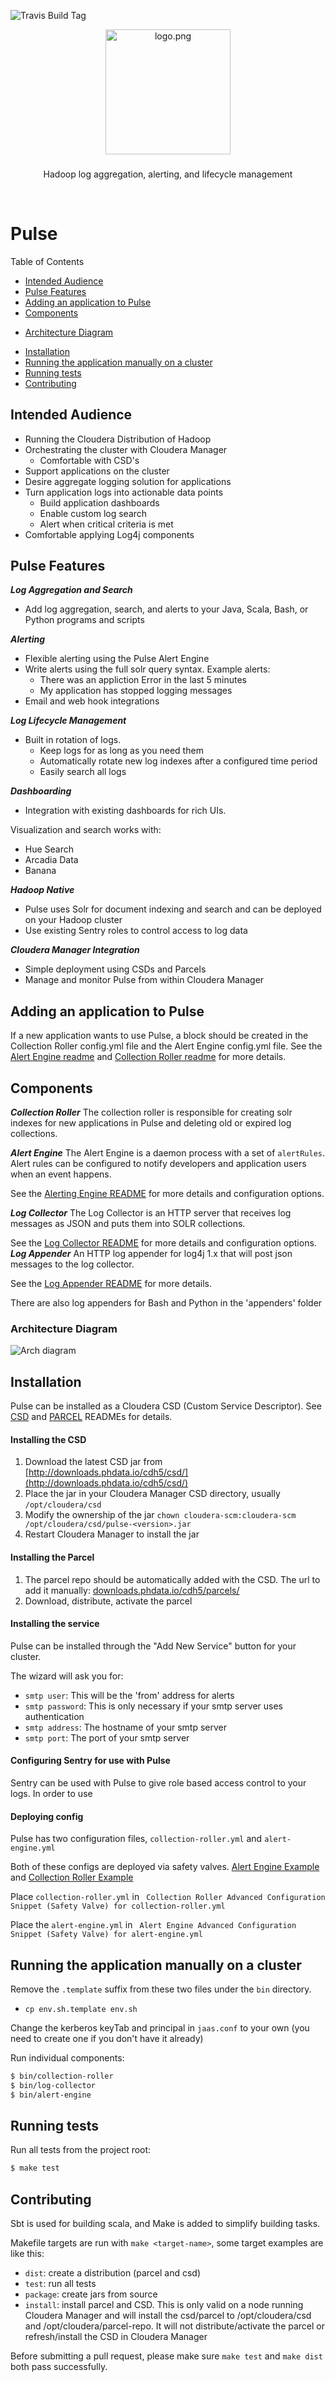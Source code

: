 ![Travis Build Tag](https://travis-ci.org/phdata/pulse.svg?branch=master)

<p align="center">
  <img src="logo.png" alt="logo.png" length="200" width="200" />


  <h3 align="center"></h3>

  <p align="center">
    Hadoop log aggregation, alerting, and lifecycle management
    <br>

  </p>
</p>

<br>

# Pulse


Table of Contents

* [Intended Audience](#intended-audience)
* [Pulse Features](#pulse-features)
* [Adding an application to Pulse](#adding-an-application-to-pulse)
* [Components](#components)
+ [Architecture Diagram](#architecture-diagram)
* [Installation](#installation)
* [Running the application manually on a cluster](#running-the-application-manually-on-a-cluster)
* [Running tests](#running-tests)
* [Contributing](#contributing)

## Intended Audience

- Running the Cloudera Distribution of Hadoop
- Orchestrating the cluster with Cloudera Manager
  - Comfortable with CSD's
- Support applications on the cluster
- Desire aggregate logging solution for applications
- Turn application logs into actionable data points
  - Build application dashboards
  - Enable custom log search
  - Alert when critical criteria is met
- Comfortable applying Log4j components

## Pulse Features

***Log Aggregation and Search***
- Add log aggregation, search, and alerts to your Java, Scala, Bash, or Python programs and scripts

***Alerting***
- Flexible alerting using the Pulse Alert Engine
- Write alerts using the full solr query syntax. Example alerts:
	- There was an appliction Error in the last 5 minutes
	- My application has stopped logging messages
- Email and web hook integrations

***Log Lifecycle Management***
- Built in rotation of logs.
  - Keep logs for as long as you need them
  - Automatically rotate new log indexes after a configured time period
  - Easily search all logs

***Dashboarding***
- Integration with existing dashboards for rich UIs.

Visualization and search works with:
- Hue Search
- Arcadia Data
- Banana

***Hadoop Native***
- Pulse uses Solr for document indexing and search and can be deployed on your Hadoop cluster
- Use existing Sentry roles to control access to log data

***Cloudera Manager Integration***
- Simple deployment using CSDs and Parcels
- Manage and monitor Pulse from within Cloudera Manager

## Adding an application to Pulse
If a new application wants to use Pulse, a block should be created in the Collection Roller config.yml
file and the Alert Engine config.yml file. See the [Alert Engine readme](./alert-engine/README.md)
and [Collection Roller readme](./collection-roller/README.md) for more details.

## Components

***Collection Roller***
The collection roller is responsible for creating solr indexes for new applications in Pulse and
deleting old or expired log collections.

***Alert Engine***
The Alert Engine is a daemon process with a set of `alertRules`. Alert rules can be configured
to notify developers and application users when an event happens.

See the [Alerting Engine README](./alert-engine/README.md) for more details and configuration
options.

***Log Collector***
The Log Collector is an HTTP server that receives log messages as JSON and puts them into SOLR
 collections.

See the [Log Collector README](./log-collector/README.md) for more details and configuration
 options.
***Log Appender***
An HTTP log appender for log4j 1.x that will post json messages to the log collector.

See the [Log Appender README](./log-appender/README.md) for more details.

There are also log appenders for Bash and Python in the 'appenders' folder

### Architecture Diagram

![Arch diagram](images/pulse-arch.png)

## Installation
Pulse can be installed as a Cloudera CSD (Custom Service Descriptor). See [CSD](./cloudera-integration/csd/README.md)
and [PARCEL](./cloudera-integration/parcel/README.md) READMEs for details.

#### Installing the CSD

1. Download the latest CSD jar from [http://downloads.phdata.io/cdh5/csd/](http://downloads.phdata.io/cdh5/csd/)
2. Place the jar in your Cloudera Manager CSD directory, usually `/opt/cloudera/csd`
3. Modify the ownership of the jar `chown cloudera-scm:cloudera-scm /opt/cloudera/csd/pulse-<version>.jar`
4. Restart Cloudera Manager to install the jar

#### Installing the Parcel

1. The parcel repo should be automatically added with the CSD. The url to add it manually:
[downloads.phdata.io/cdh5/parcels/](http://downloads.phdata.io/cdh5/parcels/)
2. Download, distribute, activate the parcel

#### Installing the service

Pulse can be installed through the "Add New Service" button for your cluster.

The wizard will ask you for:
- `smtp user`: This will be the 'from' address for alerts
- `smtp password`: This is only necessary if your smtp server uses authentication
- `smtp address`: The hostname of your smtp server
- `smtp port`: The port of your smtp server

#### Configuring Sentry for use with Pulse
Sentry can be used with Pulse to give role based access control to your logs. In order to use 

#### Deploying config
Pulse has two configuration files, `collection-roller.yml` and `alert-engine.yml`

Both of these configs are deployed via safety valves. [Alert Engine Example](./example-configs/collection-roller/collection-roller.yml) and [Collection Roller Example](./example-configs/alert-engine/alert-engine.yml)

Place `collection-roller.yml` in `
Collection Roller Advanced Configuration Snippet (Safety Valve) for collection-roller.yml`

Place the `alert-engine.yml` in `
Alert Engine Advanced Configuration Snippet (Safety Valve) for alert-engine.yml`

## Running the application manually on a cluster

Remove the `.template` suffix from these two files under the `bin` directory.
- `cp env.sh.template env.sh`

Change the kerberos keyTab and principal in `jaas.conf` to your own (you need to create one if you don't have it already)

Run individual components:
```bash
$ bin/collection-roller
$ bin/log-collector
$ bin/alert-engine
```

## Running tests
Run all tests from the project root:

```bash
$ make test
```

## Contributing
Sbt is used for building scala, and Make is added to simplify building tasks.

Makefile targets are run with `make <target-name>`, some target examples are like this:

- `dist`: create a distribution (parcel and csd)
- `test`: run all tests
- `package`: create jars from source
- `install`: install parcel and CSD. This is only valid on a node running Cloudera Manager and will install
the csd/parcel to /opt/cloudera/csd and /opt/cloudera/parcel-repo. It will not distribute/activate the parcel
or refresh/install the CSD in Cloudera Manager

Before submitting a pull request, please make sure `make test` and `make dist` both pass successfully.
